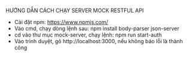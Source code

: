 HƯỚNG DẪN CÁCH CHẠY SERVER MOCK RESTFUL API
- Cài đặt npm: https://www.npmjs.com/
- Vào cmd, chạy dòng lệnh sau:
      npm install body-parser json-server
- cd vào thư mục mock-server, chạy lệnh:
      npm run start-auth
- Vào trình duyệt, gõ http://localhost:3000, nếu không báo lỗi là thành công

      
